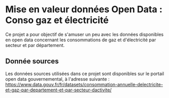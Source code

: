# Mise en valeur données Open Data : Conso gaz et électricité
Ce projet a pour objectif de s'amuser un peu avec les données disponibles en open data concernant les consommations de gaz et d'électricité par secteur et par département.

## Donnée sources
Les données sources utilisées dans ce projet sont disponibles sur le portail open data gouvernemental, à l'adresse suivante : https://www.data.gouv.fr/fr/datasets/consommation-annuelle-delectricite-et-gaz-par-departement-et-par-secteur-dactivite/